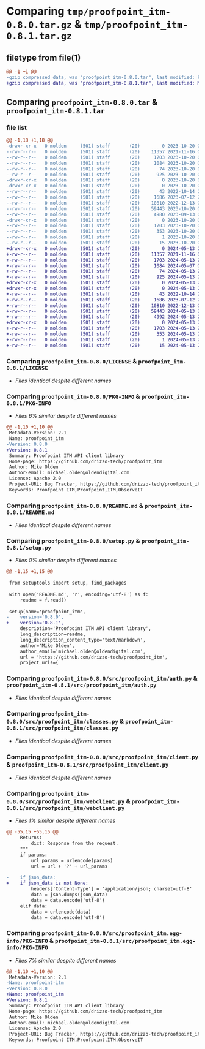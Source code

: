 # Comparing `tmp/proofpoint_itm-0.8.0.tar.gz` & `tmp/proofpoint_itm-0.8.1.tar.gz`

## filetype from file(1)

```diff
@@ -1 +1 @@
-gzip compressed data, was "proofpoint_itm-0.8.0.tar", last modified: Fri Oct 20 03:12:06 2023, max compression
+gzip compressed data, was "proofpoint_itm-0.8.1.tar", last modified: Mon May 13 22:45:45 2024, max compression
```

## Comparing `proofpoint_itm-0.8.0.tar` & `proofpoint_itm-0.8.1.tar`

### file list

```diff
@@ -1,18 +1,18 @@
-drwxr-xr-x   0 molden     (501) staff       (20)        0 2023-10-20 03:12:06.483391 proofpoint_itm-0.8.0/
--rw-r--r--   0 molden     (501) staff       (20)    11357 2021-11-16 02:23:49.000000 proofpoint_itm-0.8.0/LICENSE
--rw-r--r--   0 molden     (501) staff       (20)     1703 2023-10-20 03:12:06.483329 proofpoint_itm-0.8.0/PKG-INFO
--rw-r--r--   0 molden     (501) staff       (20)     1084 2023-10-20 03:11:09.000000 proofpoint_itm-0.8.0/README.md
--rw-r--r--   0 molden     (501) staff       (20)       74 2023-10-20 03:12:06.483590 proofpoint_itm-0.8.0/setup.cfg
--rw-r--r--   0 molden     (501) staff       (20)      925 2023-10-20 03:09:54.000000 proofpoint_itm-0.8.0/setup.py
-drwxr-xr-x   0 molden     (501) staff       (20)        0 2023-10-20 03:12:06.480143 proofpoint_itm-0.8.0/src/
-drwxr-xr-x   0 molden     (501) staff       (20)        0 2023-10-20 03:12:06.482481 proofpoint_itm-0.8.0/src/proofpoint_itm/
--rw-r--r--   0 molden     (501) staff       (20)       43 2022-10-14 21:09:35.000000 proofpoint_itm-0.8.0/src/proofpoint_itm/__init__.py
--rw-r--r--   0 molden     (501) staff       (20)     1686 2023-07-12 23:28:29.000000 proofpoint_itm-0.8.0/src/proofpoint_itm/auth.py
--rw-r--r--   0 molden     (501) staff       (20)    10810 2022-12-13 03:20:50.000000 proofpoint_itm-0.8.0/src/proofpoint_itm/classes.py
--rw-r--r--   0 molden     (501) staff       (20)    59443 2023-10-20 03:07:20.000000 proofpoint_itm-0.8.0/src/proofpoint_itm/client.py
--rw-r--r--   0 molden     (501) staff       (20)     4980 2023-09-13 01:57:32.000000 proofpoint_itm-0.8.0/src/proofpoint_itm/webclient.py
-drwxr-xr-x   0 molden     (501) staff       (20)        0 2023-10-20 03:12:06.483136 proofpoint_itm-0.8.0/src/proofpoint_itm.egg-info/
--rw-r--r--   0 molden     (501) staff       (20)     1703 2023-10-20 03:12:06.000000 proofpoint_itm-0.8.0/src/proofpoint_itm.egg-info/PKG-INFO
--rw-r--r--   0 molden     (501) staff       (20)      353 2023-10-20 03:12:06.000000 proofpoint_itm-0.8.0/src/proofpoint_itm.egg-info/SOURCES.txt
--rw-r--r--   0 molden     (501) staff       (20)        1 2023-10-20 03:12:06.000000 proofpoint_itm-0.8.0/src/proofpoint_itm.egg-info/dependency_links.txt
--rw-r--r--   0 molden     (501) staff       (20)       15 2023-10-20 03:12:06.000000 proofpoint_itm-0.8.0/src/proofpoint_itm.egg-info/top_level.txt
+drwxr-xr-x   0 molden     (501) staff       (20)        0 2024-05-13 22:45:45.048968 proofpoint_itm-0.8.1/
+-rw-r--r--   0 molden     (501) staff       (20)    11357 2021-11-16 02:23:49.000000 proofpoint_itm-0.8.1/LICENSE
+-rw-r--r--   0 molden     (501) staff       (20)     1703 2024-05-13 22:45:45.048911 proofpoint_itm-0.8.1/PKG-INFO
+-rw-r--r--   0 molden     (501) staff       (20)     1084 2024-05-07 04:09:24.000000 proofpoint_itm-0.8.1/README.md
+-rw-r--r--   0 molden     (501) staff       (20)       74 2024-05-13 22:45:45.049175 proofpoint_itm-0.8.1/setup.cfg
+-rw-r--r--   0 molden     (501) staff       (20)      925 2024-05-13 22:44:24.000000 proofpoint_itm-0.8.1/setup.py
+drwxr-xr-x   0 molden     (501) staff       (20)        0 2024-05-13 22:45:45.046363 proofpoint_itm-0.8.1/src/
+drwxr-xr-x   0 molden     (501) staff       (20)        0 2024-05-13 22:45:45.047998 proofpoint_itm-0.8.1/src/proofpoint_itm/
+-rw-r--r--   0 molden     (501) staff       (20)       43 2022-10-14 21:09:35.000000 proofpoint_itm-0.8.1/src/proofpoint_itm/__init__.py
+-rw-r--r--   0 molden     (501) staff       (20)     1686 2023-07-12 23:28:29.000000 proofpoint_itm-0.8.1/src/proofpoint_itm/auth.py
+-rw-r--r--   0 molden     (501) staff       (20)    10810 2022-12-13 03:20:50.000000 proofpoint_itm-0.8.1/src/proofpoint_itm/classes.py
+-rw-r--r--   0 molden     (501) staff       (20)    59443 2024-05-13 22:11:20.000000 proofpoint_itm-0.8.1/src/proofpoint_itm/client.py
+-rw-r--r--   0 molden     (501) staff       (20)     4992 2024-05-13 22:44:24.000000 proofpoint_itm-0.8.1/src/proofpoint_itm/webclient.py
+drwxr-xr-x   0 molden     (501) staff       (20)        0 2024-05-13 22:45:45.048722 proofpoint_itm-0.8.1/src/proofpoint_itm.egg-info/
+-rw-r--r--   0 molden     (501) staff       (20)     1703 2024-05-13 22:45:45.000000 proofpoint_itm-0.8.1/src/proofpoint_itm.egg-info/PKG-INFO
+-rw-r--r--   0 molden     (501) staff       (20)      353 2024-05-13 22:45:45.000000 proofpoint_itm-0.8.1/src/proofpoint_itm.egg-info/SOURCES.txt
+-rw-r--r--   0 molden     (501) staff       (20)        1 2024-05-13 22:45:45.000000 proofpoint_itm-0.8.1/src/proofpoint_itm.egg-info/dependency_links.txt
+-rw-r--r--   0 molden     (501) staff       (20)       15 2024-05-13 22:45:45.000000 proofpoint_itm-0.8.1/src/proofpoint_itm.egg-info/top_level.txt
```

### Comparing `proofpoint_itm-0.8.0/LICENSE` & `proofpoint_itm-0.8.1/LICENSE`

 * *Files identical despite different names*

### Comparing `proofpoint_itm-0.8.0/PKG-INFO` & `proofpoint_itm-0.8.1/PKG-INFO`

 * *Files 6% similar despite different names*

```diff
@@ -1,10 +1,10 @@
 Metadata-Version: 2.1
 Name: proofpoint_itm
-Version: 0.8.0
+Version: 0.8.1
 Summary: Proofpoint ITM API client library
 Home-page: https://github.com/drizzo-tech/proofpoint_itm
 Author: Mike Olden
 Author-email: michael.olden@oldendigital.com
 License: Apache 2.0
 Project-URL: Bug Tracker, https://github.com/drizzo-tech/proofpoint_itm/issues
 Keywords: Proofpoint ITM,Proofpoint,ITM,ObserveIT
```

### Comparing `proofpoint_itm-0.8.0/README.md` & `proofpoint_itm-0.8.1/README.md`

 * *Files identical despite different names*

### Comparing `proofpoint_itm-0.8.0/setup.py` & `proofpoint_itm-0.8.1/setup.py`

 * *Files 0% similar despite different names*

```diff
@@ -1,15 +1,15 @@
 
 from setuptools import setup, find_packages
 
 with open('README.md', 'r', encoding='utf-8') as f:
     readme = f.read()
 
 setup(name='proofpoint_itm',
-    version='0.8.0',
+    version='0.8.1',
     description='Proofpoint ITM API client library',
     long_description=readme,
     long_description_content_type='text/markdown',
     author='Mike Olden',
     author_email='michael.olden@oldendigital.com',
     url = 'https://github.com/drizzo-tech/proofpoint_itm',
     project_urls={
```

### Comparing `proofpoint_itm-0.8.0/src/proofpoint_itm/auth.py` & `proofpoint_itm-0.8.1/src/proofpoint_itm/auth.py`

 * *Files identical despite different names*

### Comparing `proofpoint_itm-0.8.0/src/proofpoint_itm/classes.py` & `proofpoint_itm-0.8.1/src/proofpoint_itm/classes.py`

 * *Files identical despite different names*

### Comparing `proofpoint_itm-0.8.0/src/proofpoint_itm/client.py` & `proofpoint_itm-0.8.1/src/proofpoint_itm/client.py`

 * *Files identical despite different names*

### Comparing `proofpoint_itm-0.8.0/src/proofpoint_itm/webclient.py` & `proofpoint_itm-0.8.1/src/proofpoint_itm/webclient.py`

 * *Files 1% similar despite different names*

```diff
@@ -55,15 +55,15 @@
     Returns:
         dict: Response from the request.
     """
     if params:
         url_params = urlencode(params)
         url = url + '?' + url_params
 
-    if json_data:
+    if json_data is not None:
         headers['Content-Type'] = 'application/json; charset=utf-8'
         data = json.dumps(json_data)
         data = data.encode('utf-8')
     elif data:
         data = urlencode(data)
         data = data.encode('utf-8')
```

### Comparing `proofpoint_itm-0.8.0/src/proofpoint_itm.egg-info/PKG-INFO` & `proofpoint_itm-0.8.1/src/proofpoint_itm.egg-info/PKG-INFO`

 * *Files 7% similar despite different names*

```diff
@@ -1,10 +1,10 @@
 Metadata-Version: 2.1
-Name: proofpoint-itm
-Version: 0.8.0
+Name: proofpoint_itm
+Version: 0.8.1
 Summary: Proofpoint ITM API client library
 Home-page: https://github.com/drizzo-tech/proofpoint_itm
 Author: Mike Olden
 Author-email: michael.olden@oldendigital.com
 License: Apache 2.0
 Project-URL: Bug Tracker, https://github.com/drizzo-tech/proofpoint_itm/issues
 Keywords: Proofpoint ITM,Proofpoint,ITM,ObserveIT
```


